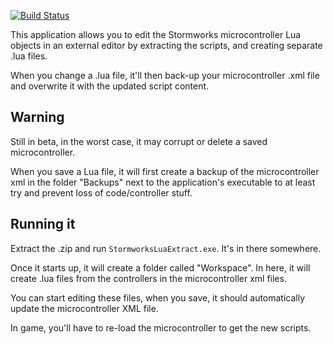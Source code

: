 [![Build Status](https://travis-ci.com/Rene-Sackers/StormworksLuaExtract.svg?branch=master)](https://travis-ci.com/Rene-Sackers/StormworksLuaExtract)

This application allows you to edit the Stormworks microcontroller Lua objects in an external editor by extracting the scripts, and creating separate .lua files.

When you change a .lua file, it'll then back-up your microcontroller .xml file and overwrite it with the updated script content.

## Warning
Still in beta, in the worst case, it may corrupt or delete a saved microcontroller.

When you save a Lua file, it will first create a backup of the microcontroller xml in the folder "Backups" next to the application's executable to at least try and prevent loss of code/controller stuff.

## Running it
Extract the .zip and run `StormworksLuaExtract.exe`. It's in there somewhere.

Once it starts up, it will create a folder called "Workspace". In here, it will create .lua files from the controllers in the microcontroller xml files.

You can start editing these files, when you save, it should automatically update the microcontroller XML file.

In game, you'll have to re-load the microcontroller to get the new scripts.